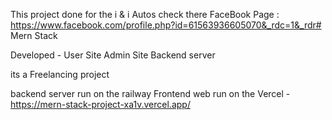 This project done for the i & i Autos check there FaceBook Page  : https://www.facebook.com/profile.php?id=61563936605070&_rdc=1&_rdr#
Mern Stack 

Developed - User Site
            Admin Site
            Backend server

its a Freelancing project

backend server run on the railway 
Frontend web run on the Vercel - https://mern-stack-project-xa1v.vercel.app/
